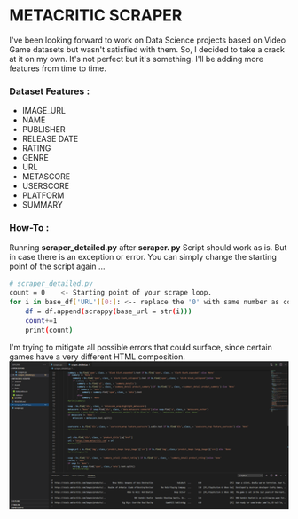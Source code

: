 # METACRITIC SCRAPER
I've been looking forward to work on Data Science projects based on Video Game datasets but wasn't satisfied with them. So, I decided to take a crack at it on my own. It's not perfect but it's something. I'll be adding more features from time to time. 

### Dataset Features : 
- IMAGE_URL
- NAME
- PUBLISHER
- RELEASE DATE
- RATING
- GENRE
- URL
- METASCORE
- USERSCORE
- PLATFORM
- SUMMARY

### How-To :
Running **scraper_detailed.py** after **scraper. py** Script should work as is. But in case there is an exception or error. You can simply change the starting point of the script again ...

```sh
# scraper_detailed.py 
count = 0    <- Starting point of your scrape loop.
for i in base_df['URL'][0:]: <-- replace the '0' with same number as count.
    df = df.append(scrappy(base_url = str(i)))
    count+=1
    print(count)
```
I'm trying to mitigate all possible errors that could surface, since certain games have a very different HTML composition.
![Code Snippet](assets/1.png)